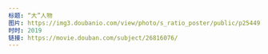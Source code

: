 ```yaml
---
标题: “大”人物
图片: https://img3.doubanio.com/view/photo/s_ratio_poster/public/p2544988187.jpg
时时: 2019
链接: https://movie.douban.com/subject/26816076/
---
```

